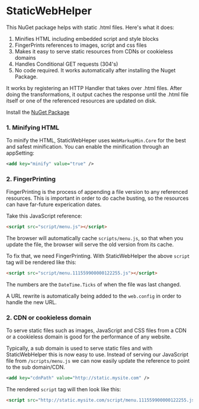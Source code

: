 StaticWebHelper
===============

This NuGet package helps with static .html files. Here's what it does:

1. Minifies HTML including embedded script and style blocks
2. FingerPrints references to images, script and css files
3. Makes it easy to serve static resources from CDNs or cookieless domains
4. Handles Conditional GET requests (304's)
5. No code required. It works automatically after installing the Nuget Package.

It works by registering an HTTP Handler that takes over .html files. After
doing the transformations, it output caches the response until the .html file
itself or one of the referenced resources are updated on disk.

Install the [NuGet Package](http://www.nuget.org/packages/StaticWebHelper/)

### 1. Minifying HTML

To minify the HTML, StaticWebHeper uses `WebMarkupMin.Core` for the best and
safest minification. You can enable the minification through an appSetting:

```xml
<add key="minify" value="true" />
```

### 2. FingerPrinting

FingerPrinting is the process of appending a file version to any referenced
resources. This is important in order to do cache busting, so the resources
can have far-future experication dates.

Take this JavaScript reference:

```html
<script src="script/menu.js"></script>
```

The browser will automatically cache `scripts/menu.js`, so that when you
update the file, the browser will serve the old version from its cache.

To fix that, we need FingerPrinting. With StaticWebHelper the above `script`
tag will be rendered like this:

```html
<script src="script/menu.111559900000122255.js"></script>
```

The numbers are the `DateTime.Ticks` of when the file was last changed.

A URL rewrite is automatically being added to the `web.config` in order
to handle the new URL.

### 2. CDN or cookieless domain

To serve static files such as images, JavaScript and CSS files from a 
CDN or a cookieless domain is good for the performance of any website.

Typically, a sub domain is used to serve static files and with 
StaticWebHelper this is now easy to use. Instead of serving our 
JavaScript file from `/scripts/menu.js` we can now easily update the
reference to point to the sub domain/CDN.

```xml
<add key="cdnPath" value="http://static.mysite.com" />
```

The rendered `script` tag will then look like this:

```html
<script src="http://static.mysite.com/script/menu.111559900000122255.js"></script>
```
